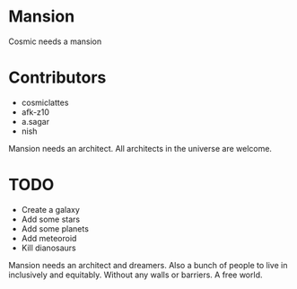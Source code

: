 # Mansion

Cosmic needs a mansion

# Contributors
- cosmiclattes
- afk-z10
- a.sagar
- nish

Mansion needs an architect. All architects in the universe are welcome.

# TODO
- Create a galaxy
- Add some stars
- Add some planets
- Add meteoroid
- Kill dianosaurs

Mansion needs an architect and dreamers. Also a bunch of people to live in inclusively and equitably. Without any walls or barriers. A free world.

